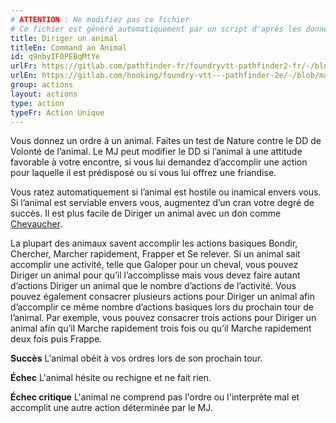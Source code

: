 ```yaml
---
# ATTENTION : Ne modifiez pas ce fichier
# Ce fichier est généré automatiquement par un script d'après les données du module Foundry VTT officiel et de sa traduction
title: Diriger un animal
titleEn: Command an Animal
id: q9nbyIF0PEBqMtYe
urlFr: https://gitlab.com/pathfinder-fr/foundryvtt-pathfinder2-fr/-/blob/master/data/actions/q9nbyIF0PEBqMtYe.htm
urlEn: https://gitlab.com/hooking/foundry-vtt---pathfinder-2e/-/blob/master/packs/data/actions.db/command-an-animal.json
group: actions
layout: actions
type: action
typeFr: Action Unique
---
```

Vous donnez un ordre à un animal. Faites un test de Nature contre le DD de Volonté de l’animal. Le MJ peut modifier le DD si l’animal à une attitude favorable à votre encontre, si vous lui demandez d’accomplir une action pour laquelle il est prédisposé ou si vous lui offrez une friandise.

Vous ratez automatiquement si l’animal est hostile ou inamical envers vous. Si l’animal est serviable envers vous, augmentez d’un cran votre degré de succès. Il est plus facile de Diriger un animal avec un don comme [Chevaucher](../dons/chevaucher.md).

La plupart des animaux savent accomplir les actions basiques Bondir, Chercher, Marcher rapidement, Frapper et Se relever. Si un animal sait accomplir une activité, telle que Galoper pour un cheval, vous pouvez Diriger un animal pour qu’il l’accomplisse mais vous devez faire autant d’actions Diriger un animal que le nombre d’actions de l’activité. Vous pouvez également consacrer plusieurs actions pour Diriger un animal afin d’accomplir ce même nombre d’actions basiques lors du prochain tour de l’animal. Par exemple, vous pouvez consacrer trois actions pour Diriger un animal afin qu’il Marche rapidement trois fois ou qu’il Marche rapidement deux fois puis Frappe.

**Succès** L'animal obéit à vos ordres lors de son prochain tour.

**Échec** L'animal hésite ou rechigne et ne fait rien.

**Échec critique** L'animal ne comprend pas l'ordre ou l'interprète mal et accomplit une autre action déterminée par le MJ.


